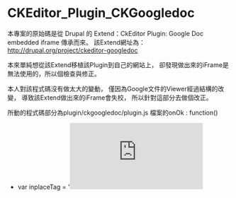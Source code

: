 CKEditor_Plugin_CKGoogledoc
===========================

本專案的原始碼是從 Drupal 的 Extend：CkEditor Plugin: Google Doc embedded iframe 傳承而來。
該Extend網址為：http://drupal.org/project/ckeditor-googledoc

本來單純想從該Extend移植該Plugin到自己的網站上，
卻發現做出來的iFrame是無法使用的，所以個檢查與修正。

本人對該程式碼沒有做太大的變動，
僅因為Google文件的Viewer經過結構的改變，
導致該Extend做出來的iFrame會失校，
所以針對這部分去做個改正。

所動的程式碼部分為plugin/ckgoogledoc/plugin.js 檔案的onOk : function()

- var inplaceTag = '<iframe src="http://docs.google.com/viewer?url=' + encodeURIComponent(url) + '&embedded=true" width="' + parseInt(width) + '" height="' + parseInt(height) + '" style="border: none;">';

+ var id = url.substring(32)
+ var inplaceTag = '<iframe src="https://docs.google.com/file/d/' + encodeURIComponent(id) + '/preview" width="' + parseInt(width) + '" height="' + parseInt(height) + '" style="border: none;">';




